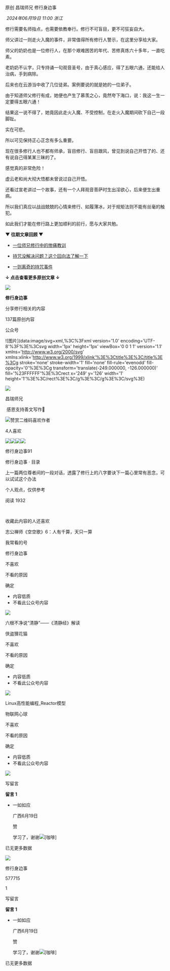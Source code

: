 

原创 昌瑞师兄 修行身边事

 _2024年06月19日 11:00_ _浙江_

  

修行需要名师指点，也需要依教奉行。修行不可盲目，更不可狂妄自大。

  

师父讲过一则走火入魔的事件，非常值得所有修行人警示，在这里分享给大家。

  

师父的奶奶也是一位修行人，在那个艰难困苦的年代、苦修真炼六十多年，一直吃素。

  

老奶奶不认字，只专持诵一句观音圣号，由于真心感应，得了五眼六通，还能给人治病，手到病除。

  

后来也在云游当中收了几位徒弟。案例要说的就是她的一位弟子。

  

由于知道师父修行有成，她便也产生了慕羡之心，竟然夸下海口，说：我这一生一定要得五眼六通！

  

结果这一说不得了，她竟因此走火入魔、不受控制，在走火入魔期间砍下自己一段脚趾。

  

实在可悲。

  

所以可见保持正心正念有多么重要。

  

现在很多修行人也不都有师承，盲目修行、盲目跟风，曾见到说自己开悟了的、还有说自己得某某三昧的了。

  

感觉真的非常危险！

  

虚云老和尚大彻大悟都未曾说过自己开悟。

  

还看过宣老讲过一个故事，还有一个人拜观音菩萨时生出淫欲心，后来便生出重病。

  

所以我们真应以战战兢兢的心情来修行、如履薄冰，对于规矩法则不能有丝毫的触犯。

  

如此我们才能在修行路上更加顺利的前行，愿与大家共勉。

  

**▼ 往期文章回顾 ▼**

  

- [一位师兄修行中的惨痛教训](http://mp.weixin.qq.com/s?__biz=MzI5MDU4NzMyOQ==&mid=2247488195&idx=2&sn=6d5bd5ef71daab089a6d7ff4b5ae7cd7&chksm=ec1cc56ddb6b4c7bbd537eb2309a2ce028aeb2088764a7c099d6db6fcb3f233e90dbb13fbec5&scene=21#wechat_redirect)
    
- [持咒没解决问题？这个回向法了解一下](http://mp.weixin.qq.com/s?__biz=MzI5MDU4NzMyOQ==&mid=2247487596&idx=1&sn=03de0857ae638acb5fb4e370be61c07f&chksm=ec1cc7c2db6b4ed4bf4d8d6e312970cf45b666088dfdc2017ec1cb8b8d087c43e8e244f6b6bc&scene=21#wechat_redirect)
    
- [一则离奇的持咒事件](http://mp.weixin.qq.com/s?__biz=MzI5MDU4NzMyOQ==&mid=2247484223&idx=1&sn=5c78c82f54639f2b66a80b5e98fa9024&chksm=ec1cd491db6b5d87fd0a957434364603e084c1b37e7eab98e1d752d432514943dac451ce9f75&scene=21#wechat_redirect)
    
      
    

**↓ 点击查看更多原创文章 ↓**

![](http://mmbiz.qpic.cn/mmbiz_png/ugMv6ib3ToJwsic2fpwibW23fp6Jcic8byOKjINqwhNByfSViaQEweZR9GDbjS5vNSOR7uxs4tsIGhgeAPSdibscxF6A/300?wx_fmt=png&wxfrom=19)

**修行身边事**

分享修行相关的内容

137篇原创内容

公众号

![图片](data:image/svg+xml,%3C%3Fxml version='1.0' encoding='UTF-8'%3F%3E%3Csvg width='1px' height='1px' viewBox='0 0 1 1' version='1.1' xmlns='http://www.w3.org/2000/svg' xmlns:xlink='http://www.w3.org/1999/xlink'%3E%3Ctitle%3E%3C/title%3E%3Cg stroke='none' stroke-width='1' fill='none' fill-rule='evenodd' fill-opacity='0'%3E%3Cg transform='translate(-249.000000, -126.000000)' fill='%23FFFFFF'%3E%3Crect x='249' y='126' width='1' height='1'%3E%3C/rect%3E%3C/g%3E%3C/g%3E%3C/svg%3E)

![](https://mmbiz.qlogo.cn/mmbiz_jpg/FpMlxBxdE5npMhWpmtm0aPQQiaI7ZN25x1EWbstuCB4upOsVJFDPu754ae46VXJjqK0PzsaUTyaZwX5I8wAQTibw/0?wx_fmt=jpeg)

昌瑞师兄

 感恩支持善文写作🙏 

![赞赏二维码](https://mp.weixin.qq.com/s?__biz=MzI5MDU4NzMyOQ==&mid=2247488409&idx=1&sn=6430a07e32040c82872de59389b689fe&chksm=ec1cc437db6b4d2107a9b179557ad66075513b94e478c8ff86ba73b4484fc0c5eea1ec8dbfd2&mpshare=1&scene=24&srcid=0619mfRlvq52ovzhKSBz01Oo&sharer_shareinfo=1db77351f0c52f6adaf8194fa87b353b&sharer_shareinfo_first=1db77351f0c52f6adaf8194fa87b353b&key=daf9bdc5abc4e8d0bed8e1fd0c0089bbeffd846325d542f31b93c28c266584f75c93820aa507df0693853ad4f725c1088c2666e94bf33e6332792944620cfdc48bd28396709a6b59158beeb7940e0a75ff4f892e7311a6b180cca743fab39f77944d4b73940611e4f4ce2a6e1ff35324461114ec33fbc871479f1d394a306d0d&ascene=0&uin=MTEwNTU1MjgwMw%3D%3D&devicetype=Windows+11+x64&version=63090621&lang=zh_CN&countrycode=CN&exportkey=n_ChQIAhIQ8o0J3eCAIWuW7PkGphGx4hLmAQIE97dBBAEAAAAAAERAMM4gOAMAAAAOpnltbLcz9gKNyK89dVj0htpP%2BKA5gv2viTUv%2FXzJh7l2zoCWGddgcdPTb3sJNwsWWpdeXS%2Fbol0krD6ivcswMBLpHG6mbpEPN6UtMj5FBK%2BeOh8hGYre6eon%2B9MsSaM7UW8%2BI7LG9r8cNR6302BUGHcWhQ2W6XEk0sxu6EQe5aGWvEgiWoYZS4OZG8m7L3Dp%2B02ikDnzZmrQodiC4LbCi4JOe08OYb5iwerg9itA%2FvcGi1bJ7DfJooTiKS5IbUIVSGnwPpvZAwFGkDeCsKSq&acctmode=0&pass_ticket=GZrX%2BRd%2B43VuO616AoyvhETQVaAsG4RE3I91Nno8UTeXSq60oOkk8eBZiT5C4Zsq&wx_header=1&fasttmpl_type=0&fasttmpl_fullversion=7350504-zh_CN-zip&fasttmpl_flag=1)喜欢作者

4人喜欢

![](http://wx.qlogo.cn/mmopen/PiajxSqBRaEJZiaHibCQyr3XibA3VYRl14JFrBBa0wR9ox1j79OU59af2Sb9SQnN1SxAG7f11H1vdCBbwFJtZMp0FZoFXdm92dOiaMembloZfpiaQB6NK9FSUP5y1cm0DKg0VF/64)![](http://wx.qlogo.cn/mmopen/Lf468libnbUYl97ZtZYPfTbaUUO9ROEfPAC00TDvF5AFMFvrIKtfbBTPQ7lwWYZZsNKS2SNwiar5IYRG64iaG9omteTZ0fMlxEF/64)![](http://wx.qlogo.cn/mmopen/Lf468libnbUamr12FvC9nFULCmjQeUxOEXoH02oIym40pa8Xetaa2QJeNcTT2ib0fwzA644WEsHg2RGJxwqMqjBsVfK9EMsAaV/64)![](http://wx.qlogo.cn/mmopen/hOZMcZy2bicOBlu6KfYLqZ0aXA3KiaJV8iauANFDJ81gmRAZ1hHwbXH41y9Wm6flfPRztyxX5qJeQickZDSUHGUUn0Vtia4HbTRDr/64)

修行身边事91

修行身边事 · 目录

上一篇两位尊者间的一段对话，透露了修行上的八字要诀下一篇心里常有恶念，可以试试这个办法

个人观点，仅供参考

阅读 1932

​

收藏此内容的人还喜欢

志公禅师《空空歌》6：人有千算，天只一算

我常看的号

修行身边事

不喜欢

不看的原因

确定

- 内容低质
- 不看此公众号内容

![](https://mmbiz.qpic.cn/mmbiz_jpg/ugMv6ib3ToJw3mPvGQFf7CrNP5spGxQH2D3JhfXIMia2g5ATBcrZUcZn0QKnIunRqF2tf7mE8C59dlFCEFdibXRHQ/0?wx_fmt=jpeg&tp=wxpic)

六根不净说“清静”——《清静经》解读

侠盗狸花猫

不喜欢

不看的原因

确定

- 内容低质
- 不看此公众号内容

![](https://mmbiz.qpic.cn/sz_mmbiz_jpg/KkAhNn5u0QBsS7KbkrDEGyXPl6jrzL3FW7vkZI0VA8ZvOXWpVbJOypfF0yut9ANhzVuQDxMXwc9icZ5aM3YicoiaA/0?wx_fmt=jpeg)

Linux高性能编程_Reactor模型

物联网心球

不喜欢

不看的原因

确定

- 内容低质
- 不看此公众号内容

![](https://mmbiz.qpic.cn/mmbiz_jpg/jvHp1D7f9icx0M69GpSsG3mgQrgIeNRq6sVg4SBiaVWaT0gssy8knKkGPtaP3VGuLmia1UzCicwljZMzDk61UfdfgQ/0?wx_fmt=jpeg&tp=wxpic)

写留言

**留言 1**

- 一如如应
    
    广西6月19日
    
    赞
    
    学习了，谢谢![[咖啡]](https://res.wx.qq.com/mpres/zh_CN/htmledition/comm_htmledition/images/pic/common/pic_blank.gif)
    

已无更多数据

[](javacript:;)

![](http://mmbiz.qpic.cn/mmbiz_png/ugMv6ib3ToJwsic2fpwibW23fp6Jcic8byOKjINqwhNByfSViaQEweZR9GDbjS5vNSOR7uxs4tsIGhgeAPSdibscxF6A/300?wx_fmt=png&wxfrom=18)

修行身边事

577715

1

写留言

**留言 1**

- 一如如应
    
    广西6月19日
    
    赞
    
    学习了，谢谢![[咖啡]](https://res.wx.qq.com/mpres/zh_CN/htmledition/comm_htmledition/images/pic/common/pic_blank.gif)
    

已无更多数据